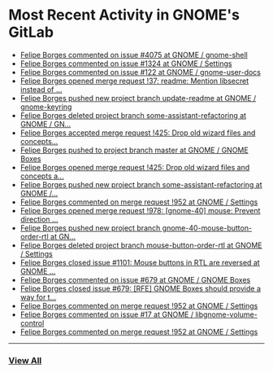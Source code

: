 # Most Recent Activity in GNOME's GitLab

<!-- BLOG-POST-LIST:START -->
- [Felipe Borges commented on issue #4075 at GNOME / gnome-shell](https://gitlab.gnome.org/GNOME/gnome-shell/-/issues/4075#note_1082594)
- [Felipe Borges commented on issue #1324 at GNOME / Settings](https://gitlab.gnome.org/GNOME/gnome-control-center/-/issues/1324#note_1082493)
- [Felipe Borges commented on issue #122 at GNOME / gnome-user-docs](https://gitlab.gnome.org/GNOME/gnome-user-docs/-/issues/122#note_1082488)
- [Felipe Borges opened merge request !37: readme: Mention libsecret instead of ...](https://gitlab.gnome.org/GNOME/gnome-keyring/-/merge_requests/37)
- [Felipe Borges pushed new project branch update-readme at GNOME / gnome-keyring](https://gitlab.gnome.org/GNOME/gnome-keyring/-/commits/update-readme)
- [Felipe Borges deleted project branch some-assistant-refactoring at GNOME / GN...](https://gitlab.gnome.org/GNOME/gnome-boxes/-/commits/some-assistant-refactoring)
- [Felipe Borges accepted merge request !425: Drop old wizard files and concepts...](https://gitlab.gnome.org/GNOME/gnome-boxes/-/merge_requests/425)
- [Felipe Borges pushed to project branch master at GNOME / GNOME Boxes](https://gitlab.gnome.org/GNOME/gnome-boxes/-/compare/07e5365ba63e311a76c39b439ba1fe6a4fb93dc6...75297aa2961ce7b23fd65bed6db0a9d96394642e)
- [Felipe Borges opened merge request !425: Drop old wizard files and concepts a...](https://gitlab.gnome.org/GNOME/gnome-boxes/-/merge_requests/425)
- [Felipe Borges pushed new project branch some-assistant-refactoring at GNOME /...](https://gitlab.gnome.org/GNOME/gnome-boxes/-/commits/some-assistant-refactoring)
- [Felipe Borges commented on merge request !952 at GNOME / Settings](https://gitlab.gnome.org/GNOME/gnome-control-center/-/merge_requests/952#note_1081525)
- [Felipe Borges opened merge request !978: [gnome-40] mouse: Prevent direction ...](https://gitlab.gnome.org/GNOME/gnome-control-center/-/merge_requests/978)
- [Felipe Borges pushed new project branch gnome-40-mouse-button-order-rtl at GN...](https://gitlab.gnome.org/GNOME/gnome-control-center/-/commits/gnome-40-mouse-button-order-rtl)
- [Felipe Borges deleted project branch mouse-button-order-rtl at GNOME / Settings](https://gitlab.gnome.org/GNOME/gnome-control-center/-/commits/mouse-button-order-rtl)
- [Felipe Borges closed issue #1101: Mouse buttons in RTL are reversed at GNOME ...](https://gitlab.gnome.org/GNOME/gnome-control-center/-/issues/1101)
- [Felipe Borges commented on issue #679 at GNOME / GNOME Boxes](https://gitlab.gnome.org/GNOME/gnome-boxes/-/issues/679#note_1081405)
- [Felipe Borges closed issue #679: [RFE] GNOME Boxes should provide a way for t...](https://gitlab.gnome.org/GNOME/gnome-boxes/-/issues/679)
- [Felipe Borges commented on merge request !952 at GNOME / Settings](https://gitlab.gnome.org/GNOME/gnome-control-center/-/merge_requests/952#note_1081403)
- [Felipe Borges commented on issue #17 at GNOME / libgnome-volume-control](https://gitlab.gnome.org/GNOME/libgnome-volume-control/-/issues/17#note_1081368)
- [Felipe Borges commented on merge request !952 at GNOME / Settings](https://gitlab.gnome.org/GNOME/gnome-control-center/-/merge_requests/952#note_1081207)
<!-- BLOG-POST-LIST:END -->

___

### [View All](https://gitlab.gnome.org/users/felipeborges/activity)
